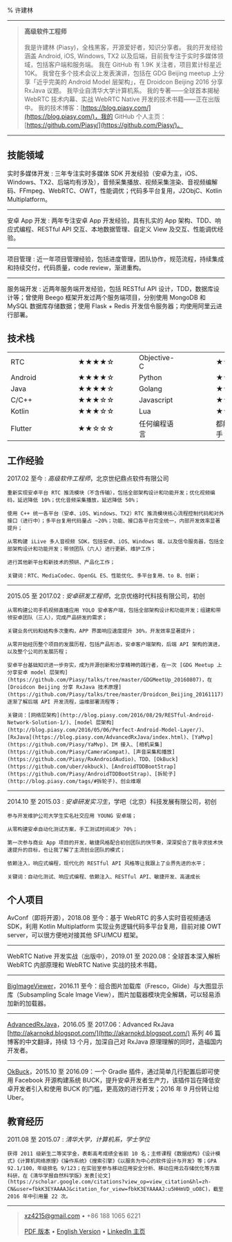 % 许建林

----

> **高级软件工程师**
> \
> \
> 我是许建林 (Piasy)，全栈黑客，开源爱好者，知识分享者。
> 我的开发经验涵盖 Android, iOS, Windows, TX2 以及后端，目前我专注于实时多媒体领域，包括客户端和服务端。
> 我在 GitHub 有 1.9K 关注者，项目累计标星近 10K。
> 我曾在多个技术会议上发表演讲，包括在 GDG Beijing meetup 上分享「近乎完美的 Android Model 层架构」，在 Droidcon Beijing 2016 分享 RxJava 议题。
> 我毕业自清华大学计算机系。
> 我的专著——全球首本揭秘 WebRTC 技术内幕、实战 WebRTC Native 开发的技术书籍——正在出版中。
> 我的技术博客：[https://blog.piasy.com/](https://blog.piasy.com/)，我的 GitHub 个人主页：[https://github.com/Piasy/](https://github.com/Piasy/)。

----

技能领域
-------------------------

实时多媒体开发
:   三年专注实时多媒体 SDK 开发经验（安卓为主，iOS、Windows、TX2、后端均有涉及），音频采集播放、视频采集渲染、音视频编解码、FFmpeg、WebRTC、OWT，性能调优；代码多平台复用，J2ObjC、Kotlin Multiplatform。

----

安卓 App 开发
:   两年专注安卓 App 开发经验，具有扎实的 App 架构、TDD、响应式编程、RESTful API 交互、本地数据管理、自定义 View 及交互、性能调优经验。

----

项目管理
:   近一年项目管理经验，包括进度管理，团队协作，规范流程，持续集成和持续交付，代码质量，code review，渐进重构。

----

服务端开发
:   近两年服务端开发经验，包括 RESTful API 设计，TDD，数据库设计等；曾使用 Beego 框架开发过两个服务端项目，分别使用 MongoDB 和 MySQL 数据库存储数据；使用 Flask + Redis 开发信令服务器；均使用阿里云进行部署。

技术栈
-------------------------

|         |               |     |      |             |               |     |
|---------|---------------|-----|------|-------------|---------------|-----|
| RTC     |               |★★★★☆|      | Objective-C |               |★★★☆☆|
| Android |               |★★★★☆|      | Python      |               |★★★☆☆|
| Java    |               |★★★★☆|      | Golang      |               |★★☆☆☆|
| C/C++   |               |★★★☆☆|      | Javascript  |               |★★☆☆☆|
| Kotlin  |               |★★★☆☆|      | Lua         |               |★★☆☆☆|
| Flutter |               |★★☆☆☆|      | 任何编程语言  |               |都能快速上手|

工作经验
--------------------

2017.02 至今
:   *高级软件工程师*，北京世纪鼎点软件有限公司

    重新实现安卓平台 RTC 推流模块（不含传输），包括全部架构设计和功能开发；优化视频编码，延迟降低 10%；优化音频采集播放，延迟降低 50%；   

    使用 C++ 统一各平台（安卓、iOS、Windows、TX2）RTC 推流模块核心流程控制代码和对外接口（进行中）；多平台复用代码量占 ~20%；功能、接口各平台完全统一，内部开发效率显著提升；  

    从零构建 iLive 多人音视频 SDK，包括安卓、iOS、Windows 端，以及信令服务器，包括全部架构设计和功能开发；带领团队（六人）进行更新、维护工作；  

    进行其他新平台和新技术的预研、产品化工作；  

    关键词：RTC、MediaCodec、OpenGL ES、性能优化、多平台复用、to B、创新；

----

2015.05 至 2017.02
:   *安卓研发工程师*，北京优络时代科技有限公司，初创

    从零构建公司手机视频直播应用 YOLO 安卓客户端，包括全部架构设计和功能开发；组建和带领安卓团队（三人），完成产品研发的需求；  

    关键业务代码和结构多次重构，APP 界面响应速度提升 30%，开发效率显著提升；  
    
    从零开始经历整个项目的发展历程，包括产品形态，安卓客户端架构，后端 API 架构的演进，以及整个公司的发展历程；  

    安卓平台基础知识进一步夯实，成为开源创新和分享精神的践行者，在一次 [GDG Meetup 上分享安卓 model 层架构](https://github.com/Piasy/talks/tree/master/GDGMeetUp_20160807)，在 [Droidcon Beijing 分享 RxJava 技术原理](https://github.com/Piasy/talks/tree/master/Droidcon_Beijing_20161117)；  
    逐渐了解后端 API 开发流程，运维部署流程等；  

    关键词：[网络层架构](http://blog.piasy.com/2016/08/29/RESTful-Android-Network-Solution-1/)、[model 层架构](http://blog.piasy.com/2016/05/06/Perfect-Android-Model-Layer/)、[RxJava](https://blog.piasy.com/AdvancedRxJava/index.html)、[YaMvp](https://github.com/Piasy/YaMvp)、IM 接入、[相机采集](https://github.com/Piasy/CameraCompat)、[声音采集和播放](https://github.com/Piasy/RxAndroidAudio)、TDD、[OkBuck](https://github.com/uber/okbuck)、[AndroidTDDBootStrap](https://github.com/Piasy/AndroidTDDBootStrap)、[拆轮子](http://blog.piasy.com/tags/#拆轮子)、创业维艰

----

2014.10 至 2015.03
:   *安卓研发实习生*，学吧（北京）科技发展有限公司，初创

    参与开发维护公司大学生实名社交应用 YOUNG 安卓端；  

    从零构建安卓自动化测试方案，手工测试时间减少 70%；  

    第一次参与商业 App 项目的开发，敏捷风格配合初创团队的快节奏，深深契合了我寻求技术快速提升的目标，也让我了解了主流创业团队的模式；  

    依赖注入，响应式编程，现代化的 RESTful API 风格等让我跟上了业界先进的水平；  

    关键词：自动化测试、响应式编程、依赖注入、RESTful API、敏捷开发、高速成长

个人项目
-------------------------

AvConf（即将开源），2018.08 至今：基于 WebRTC 的多人实时音视频通话 SDK，利用 Kotlin Multiplatform 实现业务逻辑代码多平台复用，目前对接 OWT server，可以很方便地对接其他 SFU/MCU 框架。

----

WebRTC Native 开发实战（出版中），2019.01 至 2020.08：全球首本深入解析 WebRTC 内部原理和 WebRTC Native 实战的技术书籍。

----

[BigImageViewer](https://github.com/Piasy/BigImageViewer)，2016.11 至今：组合图片加载库（Fresco，Glide）与大图显示库（Subsampling Scale Image View），图片加载器模块完全解耦，可以轻易添加新的加载器。

----

[AdvancedRxJava](https://github.com/Piasy/AdvancedRxJava)，2016.05 至 2017.06：Advanced RxJava [http://akarnokd.blogspot.com/](http://akarnokd.blogspot.com/) 系列 46 篇博客的中文翻译，持续 13 个月，加深自己对 RxJava 原理理解的同时，造福国内开发者。

----

[OkBuck](https://github.com/Piasy/OkBuck)，2015.10 至 2016.09：一个 Gradle 插件，通过简单几行配置后即可使用 Facebook 开源构建系统 BUCK，提升安卓开发者生产力，该插件旨在降低安卓开发者引入和使用 BUCK 的门槛，更高效的进行开发；2016 年 9 月份转让给 Uber。

教育经历
---------

2011.08 至 2015.07
:   *清华大学，计算机系，学士学位*

    获得 2011 级新生二等奖学金，表彰高考成绩全省前 10 名；主修课程《数据结构》《设计模式》《计算机网络原理》《操作系统》《搜索引擎》《以服务为中心的软件设计与开发》等；GPA 92.1/100，年级排名 9/123；在实验室参与移动应用安全分析、移动应用云存储优化等方面科研，在《清华学报自然科学版》发表[论文](https://scholar.google.com/citations?view_op=view_citation&hl=zh-CN&user=fbkK3EYAAAAJ&citation_for_view=fbkK3EYAAAAJ:u5HHmVD_uO8C)，截至 2016 年中引用量 22 次。

----

> <xz4215@gmail.com> • +86 188 1065 6221\
> \
> [PDF 版本](piasy_resume_zh.pdf) •
> [English Version](piasy_resume_en.html) •
> [LinkedIn 主页](https://www.linkedin.com/in/piasy)
